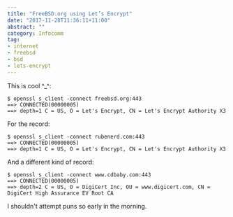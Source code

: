 ```yaml
---
title: "FreeBSD.org using Let’s Encrypt"
date: "2017-11-28T11:36:11+11:00"
abstract: ""
category: Infocomm
tag:
- internet
- freebsd
- bsd
- lets-encrypt
---
```

This is cool ^_^:

    $ openssl s_client -connect freebsd.org:443
    ==> CONNECTED(00000005)
    ==> depth=1 C = US, O = Let's Encrypt, CN = Let's Encrypt Authority X3

For the record:

    $ openssl s_client -connect rubenerd.com:443
    ==> CONNECTED(00000005)
    ==> depth=1 C = US, O = Let's Encrypt, CN = Let's Encrypt Authority X3 

And a different kind of record:

    $ openssl s_client -connect www.cdbaby.com:443
    ==> CONNECTED(00000005)
    ==> depth=2 C = US, O = DigiCert Inc, OU = www.digicert.com, CN = DigiCert High Assurance EV Root CA

I shouldn't attempt puns so early in the morning.
